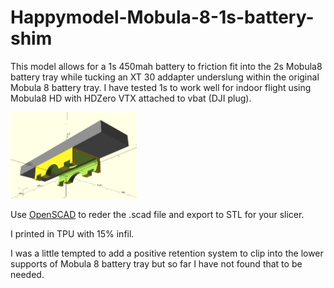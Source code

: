 # Happymodel-Mobula-8-1s-battery-shim

This model allows for a 1s 450mah battery to friction fit into the 2s Mobula8 battery tray while tucking an XT 30 addapter underslung within the original Mobula 8 battery tray. I have tested 1s to work well for indoor flight using Mobula8 HD with HDZero VTX attached to vbat (DJI plug).


<img src="Happymodel Mobula 8 1s battery shim.png" width="40%">

Use [OpenSCAD](https://openscad.org/) to reder the .scad file and export to STL for your slicer.

I printed in TPU with 15% infil.

I was a little tempted to add a positive retention system to clip into the lower supports of Mobula 8 battery tray but so far I have not found that to be needed.

